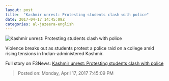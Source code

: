 ```yaml
---
layout: post
title:  "Kashmir unrest: Protesting students clash with police"
date: 2017-04-17 14:45:09Z
categories: al-jazeera-english
---
```


![Kashmir unrest: Protesting students clash with police](http://www.aljazeera.com/mritems/Images/2017/4/17/da85159437b74d5d8dc4958dc57359b9_18.jpg)

Violence breaks out as students protest a police raid on a college amid rising tensions in Indian-administered Kashmir.


Full story on F3News: [Kashmir unrest: Protesting students clash with police](http://www.f3nws.com/n/sSPehD)

> Posted on: Monday, April 17, 2017 7:45:09 PM
